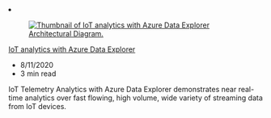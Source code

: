 <!-- This file is automatically generated by build/architectures/build_index.py. Any updates will be lost. -->

<!-- markdownlint-disable MD033 -->

<li class="grid-item item-column" data-categories="Analytics Internet of Things ">
<article class="card">
    <div class="card-header has-margin-bottom-none" aria-hidden="true">
        <figure class="image diagram has-height-175 has-overflow-hidden level">
            <a href="/azure/architecture/solution-ideas/articles/iot-azure-data-explorer"><img src="/azure/architecture/browse/thumbs/iot-azure-data-explorer.png" class="diagram" alt="Thumbnail of IoT analytics with Azure Data Explorer Architectural Diagram." data-linktype="relative-path"></a>
        </figure>
    </div>
    <div class="card-content">
        <a class="card-content-title has-margin-top-none" href="/azure/architecture/solution-ideas/articles/iot-azure-data-explorer">
            <p>IoT analytics with Azure Data Explorer</p>
        </a>
        <ul class="card-content-metadata">
            <li>8/11/2020</li>
            <li>3 min read</li>
        </ul>
        <p class="card-content-description">IoT Telemetry Analytics with Azure Data Explorer demonstrates near real-time analytics over fast flowing, high volume, wide variety of streaming data from IoT devices.</p>
        <div class="bottom-to-top-fade is-hidden-mobile"></div>
    </div>
</article>
</li>
